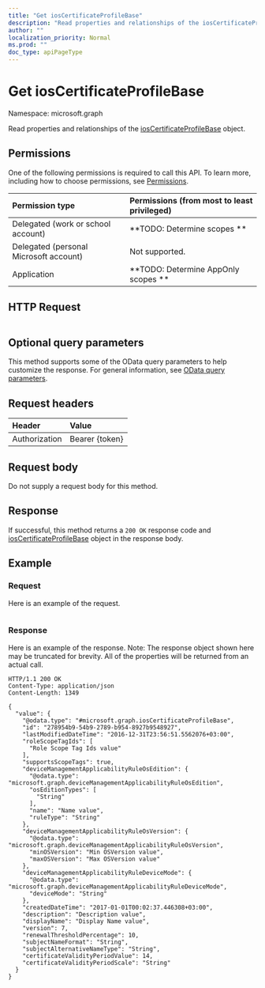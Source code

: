 ```yaml
---
title: "Get iosCertificateProfileBase"
description: "Read properties and relationships of the iosCertificateProfileBase object."
author: ""
localization_priority: Normal
ms.prod: ""
doc_type: apiPageType
---
```


# Get iosCertificateProfileBase

Namespace: microsoft.graph

Read properties and relationships of the [iosCertificateProfileBase](../resources/ioscertificateprofilebase.md) object.

## Permissions
One of the following permissions is required to call this API. To learn more, including how to choose permissions, see [Permissions](/concepts/permissions-reference.md).

|Permission type|Permissions (from most to least privileged)|
|:---|:---|
|Delegated (work or school account)|**TODO: Determine scopes **|
|Delegated (personal Microsoft account)|Not supported.|
|Application|**TODO: Determine AppOnly scopes **|

## HTTP Request
<!-- {
  "blockType": "ignored"
}
-->
``` http
```

## Optional query parameters
This method supports some of the OData query parameters to help customize the response. For general information, see [OData query parameters](/graph/query-parameters).

## Request headers
|Header|Value|
|:---|:---|
|Authorization|Bearer {token}|

## Request body
Do not supply a request body for this method.

## Response
If successful, this method returns a `200 OK` response code and [iosCertificateProfileBase](../resources/ioscertificateprofilebase.md) object in the response body.

## Example

### Request
Here is an example of the request.
<!-- {
  "blockType": "request",
  "name": "get_ioscertificateprofilebase"
}
-->
``` http

```

### Response
Here is an example of the response. Note: The response object shown here may be truncated for brevity. All of the properties will be returned from an actual call.
<!-- {
  "blockType": "response",
  "truncated": true,
  "@odata.type": "microsoft.graph.iosCertificateProfileBase"
}
-->
``` http
HTTP/1.1 200 OK
Content-Type: application/json
Content-Length: 1349

{
  "value": {
    "@odata.type": "#microsoft.graph.iosCertificateProfileBase",
    "id": "278954b9-54b9-2789-b954-8927b9548927",
    "lastModifiedDateTime": "2016-12-31T23:56:51.5562076+03:00",
    "roleScopeTagIds": [
      "Role Scope Tag Ids value"
    ],
    "supportsScopeTags": true,
    "deviceManagementApplicabilityRuleOsEdition": {
      "@odata.type": "microsoft.graph.deviceManagementApplicabilityRuleOsEdition",
      "osEditionTypes": [
        "String"
      ],
      "name": "Name value",
      "ruleType": "String"
    },
    "deviceManagementApplicabilityRuleOsVersion": {
      "@odata.type": "microsoft.graph.deviceManagementApplicabilityRuleOsVersion",
      "minOSVersion": "Min OSVersion value",
      "maxOSVersion": "Max OSVersion value"
    },
    "deviceManagementApplicabilityRuleDeviceMode": {
      "@odata.type": "microsoft.graph.deviceManagementApplicabilityRuleDeviceMode",
      "deviceMode": "String"
    },
    "createdDateTime": "2017-01-01T00:02:37.446308+03:00",
    "description": "Description value",
    "displayName": "Display Name value",
    "version": 7,
    "renewalThresholdPercentage": 10,
    "subjectNameFormat": "String",
    "subjectAlternativeNameType": "String",
    "certificateValidityPeriodValue": 14,
    "certificateValidityPeriodScale": "String"
  }
}
```

